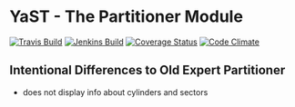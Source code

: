 # YaST - The Partitioner Module #

[![Travis Build](https://travis-ci.org/yast/yast-partitioner.svg?branch=master)](https://travis-ci.org/yast/yast-partitioner)
[![Jenkins Build](http://img.shields.io/jenkins/s/https/ci.opensuse.org/yast-partitioner-master.svg)](https://ci.opensuse.org/view/Yast/job/yast-partitioner-master/)
[![Coverage Status](https://img.shields.io/coveralls/yast/yast-partitioner.svg)](https://coveralls.io/r/yast/yast-partitioner?branch=master)
[![Code Climate](https://codeclimate.com/github/yast/yast-partitioner/badges/gpa.svg)](https://codeclimate.com/github/yast/yast-partitioner)


## Intentional Differences to Old Expert Partitioner

- does not display info about cylinders and sectors
